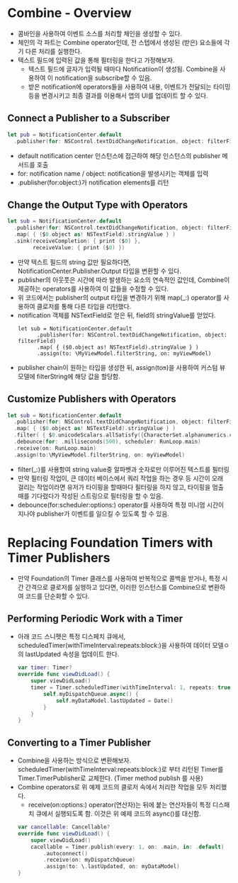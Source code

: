 # Combine - Overview
- 콤바인을 사용하여 이벤트 소스를 처리할 체인을 생성할 수 있다.
- 체인의 각 파트는 Combine operator인데, 전 스텝에서 생성된 (받은) 요소들에 각기 다른 처리를 실행한다.
- 텍스트 필드에 입력된 값을 통해 필터링을 한다고 가정해보자.
  - 텍스트 필드에 글자가 입력될 때마다 Notificatiion이 생성됨. Combine을 사용하여 이 notification을 subscribe할 수 있음.
  - 받은 notificatiion에 operators들을 사용하여 내용, 이벤트가 전달되는 타이밍등을 변경시키고 최종 결과를 이용해서 앱의 UI를 업데이트 할 수 있다.
 
## Connect a Publisher to a Subscriber
  ```swift
  let pub = NotificationCenter.default 
    .publisher(for: NSControl.textDidChangeNotification, object: filterField)
  ```
  - default notification center 인스턴스에 접근하여 해당 인스턴스의 publisher 메서드를 호출
  - for: notification name / object: notification을 발생시키는 객체를 입력
  - .publisher(for:object:)가 notification elements를 리턴

## Change the Output Type with Operators
  ```swift
  let sub = NotificationCenter.default
    .publisher(for: NSControl.textDidChangeNotification, object: filterField)
    .map( { ($0.object as! NSTextField).stringValue } )
    .sink(receiveCompletion: { print ($0) },
          receiveValue: { print ($0) })
  ```
- 만약 텍스트 필드의 string 값만 필요하다면, NotificationCenter.Publisher.Output 타입을 변환할 수 있다.
- publisher의 아웃풋은 시간에 따라 발생하는 요소의 연속적인 값인데, Combine이 제공하는 operators를 사용하여 이 값들을 수정할 수 있다.
- 위 코드에서는 publisher의 output 타입을 변경하기 위해 map(_:) operator를 사용하여 클로저를 통해 다른 타입을 리턴했다.
- notification 객체를 NSTextField로 얻은 뒤, field의 stringValue를 얻었다.
  ```switft
  let sub = NotificationCenter.default
        .publisher(for: NSControl.textDidChangeNotification, object: filterField)
        .map( { ($0.object as! NSTextField).stringValue } )
        .assign(to: \MyViewModel.filterString, on: myViewModel)
  ```
- publisher chain이 원하는 타입을 생성한 뒤, assign(to:on:)을 사용하여 커스텀 뷰 모델에 filterString에 해당 값을 할당함.

## Customize Publishers with Operators
  ```swift
  let sub = NotificationCenter.default
    .publisher(for: NSControl.textDidChangeNotification, object: filterField)
    .map( { ($0.object as! NSTextField).stringValue } )
    .filter( { $0.unicodeScalars.allSatisfy({CharacterSet.alphanumerics.contains($0)}) } )
    .debounce(for: .milliseconds(500), scheduler: RunLoop.main)
    .receive(on: RunLoop.main)
    .assign(to:\MyViewModel.filterString, on: myViewModel)
  ```
- filter(_:)를 사용항여 string value중 알파벳과 숫자로만 이루어진 텍스트를 필터링
- 만약 필터링 작업이, 큰 데이터 베이스에서 쿼리 작업을 하는 경우 등 시간이 오래 걸리는 작업이라면 유저가 타이핑을 할때마다 필터링을 하지 않고, 타이핑을 멈출 때를 기다렸다가 작성된 스트링으로 필터링을 할 수 있음.
- debounce(for:scheduler:options:) operator를 사용하여 특정 미니멈 시간이 지나야 publisher가 이벤트를 일으킬 수 있도록 할 수 있음.


# Replacing Foundation Timers with Timer Publishers
- 만약 Foundation의 Timer 클래스를 사용하여 반복적으로 콜백을 받거나, 특정 시간 간격으로 클로저를 실헹하고 있다면, 이러한 인스턴스를 Combine으로 변환하여 코드를 단순화할 수 있다.

## Performing Periodic Work with a Timer
- 아래 코드 스니펫은 특정 디스페치 큐에서, scheduledTimer(withTimeInterval:repeats:block:)을 사용하여 데이터 모델ㅇ의 lastUpdated 속성을 업데이트 한다.
  ```swift
  var timer: Timer?
  override func viewDidLoad() {
      super.viewDidLoad()
      timer = Timer.scheduledTimer(withTimeInterval: 1, repeats: true) { _
          self.myDispatchQueue.async() {
              self.myDataModel.lastUpdated = Date()
          }
      }
  }
  ```

## Converting to a Timer Publisher
- Combine을 사용하는 방식으로 변환해보자. scheduledTimer(withTimeInterval:repeats:block:)로 부터 리턴된 Timer를 Timer.TimerPublisher로 교체한다. (Timer method publish 를 사용)
- Combine operators로 위 예제 코드의 클로저 속에서 처리한 작업을 모두 처리했다.
  - receive(on:options:) operator(연산자)는 뒤에 붙는 연산자들이 특정 디스패치 큐에서 실행되도록 함. 이것은 위 예제 코드의 async()를 대신함. 
  ```swift
  var cancellable: Cancellable?
  override func viewDidLoad() {
      super.viewDidLoad()
      cacellable = Timer.publish(every: 1, on: .main, in: .default)
          .autoconnect()
          .receive(on: myDispatchQueue)
          .assign(to: \.lastUpdated, on: myDataModel)
  }
  ```
  
